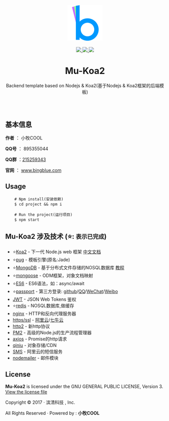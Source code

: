 <div align="center">
  <a href="http://www.bingblue.com">
    <img width="112" heigth="112" src="https://github.com/bingblue/group/blob/master/public/img/logo-b-square.png">
  </a>
  <br>
  <br>
	<a href="https://standardjs.com">
		<img src="https://img.shields.io/badge/code_style-standard-brightgreen.svg">
	</a>
  <a href="https://github.com/stylelint/stylelint">
		<img src="https://img.shields.io/badge/css%20style-stylelint-brightgreen.svg">
	</a>
  <a href="https://jq.qq.com/?_wv=1027&k=5tyQDAd">
		<img src="https://img.shields.io/badge/QQ%20Group-215259343-blue.svg">
	</a>
  <h1>Mu-Koa2</h1>
  <p>
    Backend template based on Nodejs & Koa2(基于Nodejs & Koa2框架的后端模板)
  <p>
  <br>
  <br>
</div>

## 基本信息

**作者** ： 小牧COOL

**QQ号** ： 895355044

**QQ群** ：[215259343][11]

**官网** ： www.bingblue.com

## Usage

```console
    # Npm install(安装依赖)
    $ cd project && npm i

    # Run the project(运行项目)
    $ npm start
```

## Mu-Koa2 涉及技术 (⭐: `表示已完成`)

- ⭐[Koa2][1]           -   下一代 Node.js web 框架 [中文文档][16]
- ⭐[pug][2]            -   模板引擎(原名:Jade)
- ⭐[MongoDB][3]        -   基于分布式文件存储的NOSQL数据库 [教程][17]
- ⭐[mongoose][18]      -   ODM框架，对象文档映射
- ⭐[ES6][4]            -   ES6语法，如：async/await
- ⭐[passport][5]       -   第三方登录: [github][15]/[QQ][19]/[WeChat][20]/[Weibo][21]
- [JWT][6]            -   JSON Web Tokens 鉴权
- ⭐[redis][7]          -   NOSQL数据库,做缓存
- [nginx][8]          -   HTTP和反向代理服务器
- [https/ssl][9]      -   [阿里云][22]/[七牛云][23]
- [http2][24]         -   新http协议
- [PM2][10]           -   高级的Node.js的生产流程管理器
- [axios][14]         -   Promise的http请求
- [qiniu][12]         -   对象存储/CDN
- [SMS][13]           -   阿里云的短信服务
- [nodemailer][25]         -   邮件模块


## License

**Mu-Koa2** is licensed under the GNU GENERAL PUBLIC LICENSE, Version 3. [View the license file](https://github.com/xiaomucool/mu-templates/blob/master/LICENSE)

Copyright © 2017 · 滨清科技 , Inc. 

All Rights Reserved · Powered by : **小牧COOL**


[1]:http://koajs.com/
[2]:https://pugjs.org/api/getting-started.html
[3]:https://www.mongodb.com/
[4]:http://es6.ruanyifeng.com/
[5]:http://www.passportjs.org/
[6]:https://github.com/koajs/jwt
[7]:https://redis.io/
[8]:nginx.org
[9]:https://segmentfault.com/a/1190000007888088
[10]:http://pm2.keymetrics.io/
[11]:https://jq.qq.com/?_wv=1027&k=5tyQDAd
[12]:https://www.qiniu.com/
[13]:https://www.aliyun.com/product/sms?spm=5176.8142029.388261.361.KwWin2
[14]:https://github.com/axios/axios
[15]:https://github.com/cfsghost/passport-github
[16]:https://github.com/guo-yu/koa-guide
[17]:http://www.runoob.com/mongodb/mongodb-tutorial.html
[18]:http://mongoosejs.com/
[19]:https://github.com/qdsang/passport-qq
[20]:https://github.com/Treri/passport-weixin
[21]:https://github.com/xinbenlv/passport-weibo
[22]:https://common-buy.aliyun.com/?spm=5176.100239.blogcont65199.23.sIUfy0&commodityCode=cas#/buy
[23]:https://portal.qiniu.com/certificate/apply
[24]:https://segmentfault.com/a/1190000002765886
[25]:https://nodemailer.com/about/
